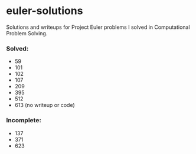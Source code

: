 # euler-solutions
Solutions and writeups for Project Euler problems I solved in Computational Problem Solving. 

### Solved:
* 59
* 101
* 102
* 107
* 209
* 395
* 512
* 613 (no writeup or code)

### Incomplete:
* 137
* 371
* 623
